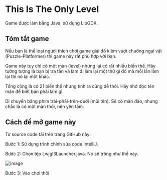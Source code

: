 # This Is The Only Level

Game được làm bằng Java, sử dụng LibGDX.

## Tóm tắt game
Nếu bạn là thể loại người thích chơi game giải đố kiêm vượt chướng ngại vật (Puzzle-Platformer) thì game này rất phù hợp với bạn.

Game này tuy chỉ có một màn (level) nhưng lại có rất nhiều biến thể. Hãy tưởng tượng là bạn bị tra tấn và làm đi làm lại một thứ gì đó mà mỗi lần làm lại thì nó lại một khác.

Tổng cộng là có 21 biến thể nhưng tính ra cũng dễ thôi. Hãy nhớ đọc tên màn để biết bạn phải làm gì.

Di chuyển bằng phím trái-phải-trên-dưới (mũi tên). Sẽ có màn đảo, nhưng chắc là có một màn thôi, nên yên tâm.

## Cách để mở game này
Từ source code tải trên trang GitHub này:

Bước 1: Sử dụng trình chỉnh sửa code IntelliJ.

Bước 2: Chọn tệp Lwjgl3Launcher.java. Nó sẽ trông như thế này.

![image](https://github.com/user-attachments/assets/7260573c-fb3d-40bc-9295-3a0df6d8e3f9)

Bước 3: Vào chơi thôi

